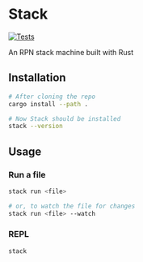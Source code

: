 # Stack

[![Tests](https://github.com/Vandesm14/stack/actions/workflows/tests.yml/badge.svg)](https://github.com/Vandesm14/stack/actions/workflows/tests.yml)

<!-- [![Checks](https://github.com/Vandesm14/stack/actions/workflows/check.yml/badge.svg)](https://github.com/Vandesm14/stack/actions/workflows/check.yml) -->

An RPN stack machine built with Rust

## Installation

```bash
# After cloning the repo
cargo install --path .

# Now Stack should be installed
stack --version
```

## Usage

### Run a file

```bash
stack run <file>

# or, to watch the file for changes
stack run <file> --watch
```

### REPL

```bash
stack
```
